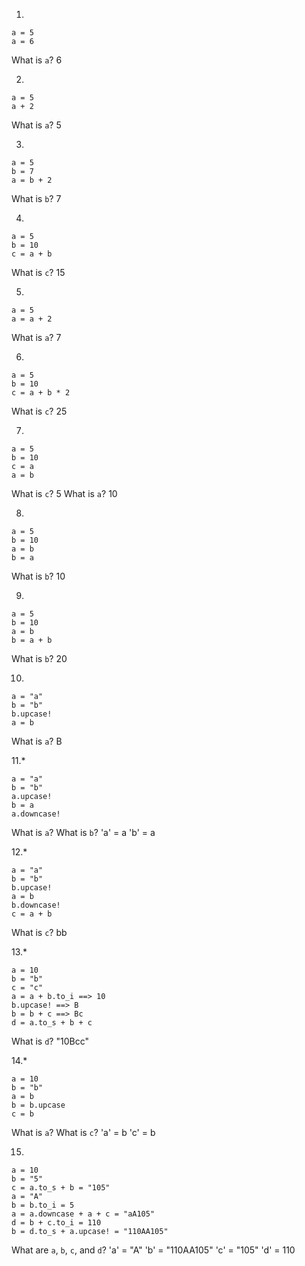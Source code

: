 1.
```
a = 5
a = 6
```
What is `a`? 6

2.
```
a = 5
a + 2
```
What is `a`? 5

3.
```
a = 5
b = 7
a = b + 2
```
What is `b`? 7

4.
```
a = 5
b = 10
c = a + b
```
What is `c`? 15

5.
```
a = 5
a = a + 2
```
What is `a`? 7

6.
```
a = 5
b = 10
c = a + b * 2
```
What is `c`? 25

7.
```
a = 5
b = 10
c = a
a = b
```
What is `c`? 5
What is `a`? 10

8.
```
a = 5
b = 10
a = b
b = a
```
What is `b`? 10

9.
```
a = 5
b = 10
a = b
b = a + b
```
What is `b`? 20

10.
```
a = "a"
b = "b"
b.upcase!
a = b
```
What is `a`? B

11.*
```
a = "a"
b = "b"
a.upcase!
b = a
a.downcase!
```
What is `a`? What is `b`? 
'a' = a
'b' = a

12.*
```
a = "a"
b = "b"
b.upcase!
a = b
b.downcase!
c = a + b
```
What is `c`? bb

13.*
```
a = 10
b = "b"
c = "c"
a = a + b.to_i ==> 10
b.upcase! ==> B
b = b + c ==> Bc
d = a.to_s + b + c
```
What is `d`? "10Bcc"

14.*
```
a = 10
b = "b"
a = b
b = b.upcase
c = b
```
What is `a`? What is `c`?
'a' = b
'c' = b

15.
```
a = 10
b = "5"
c = a.to_s + b = "105"
a = "A"
b = b.to_i = 5
a = a.downcase + a + c = "aA105"
d = b + c.to_i = 110
b = d.to_s + a.upcase! = "110AA105"
```
What are `a`, `b`, `c`, and `d`?
'a' = "A"
'b' = "110AA105"
'c' = "105"
'd' = 110
